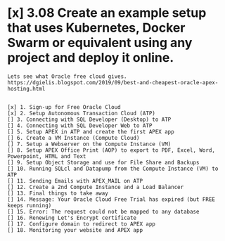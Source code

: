 # [x] 3.08 Create an example setup that uses Kubernetes, Docker Swarm or equivalent using any project and deploy it online.

    Lets see what Oracle free cloud gives.
    https://dgielis.blogspot.com/2019/09/best-and-cheapest-oracle-apex-hosting.html


    [x] 1. Sign-up for Free Oracle Cloud
    [x] 2. Setup Autonomous Transaction Cloud (ATP)
    [] 3. Connecting with SQL Developer (Desktop) to ATP
    [] 4. Connecting with SQL Developer Web to ATP
    [] 5. Setup APEX in ATP and create the first APEX app
    [] 6. Create a VM Instance (Compute Cloud)
    [] 7. Setup a Webserver on the Compute Instance (VM)
    [] 8. Setup APEX Office Print (AOP) to export to PDF, Excel, Word, Powerpoint, HTML and Text
    [] 9. Setup Object Storage and use for File Share and Backups
    [] 10. Running SQLcl and Datapump from the Compute Instance (VM) to ATP
    [] 11. Sending Emails with APEX_MAIL on ATP
    [] 12. Create a 2nd Compute Instance and a Load Balancer
    [] 13. Final things to take away
    [] 14. Message: Your Oracle Cloud Free Trial has expired (but FREE keeps running)
    [] 15. Error: The request could not be mapped to any database
    [] 16. Renewing Let's Encrypt certificate
    [] 17. Configure domain to redirect to APEX app
    [] 18. Monitoring your website and APEX app

